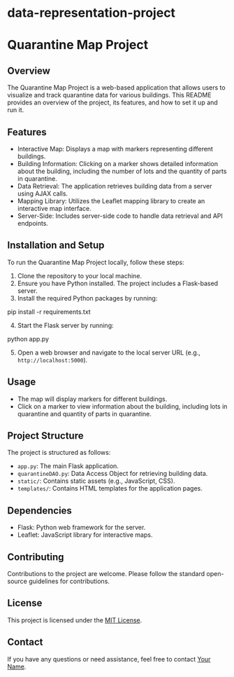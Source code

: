 # data-representation-project
# Quarantine Map Project

## Overview
The Quarantine Map Project is a web-based application that allows users to visualize and track quarantine data for various buildings. This README provides an overview of the project, its features, and how to set it up and run it.

## Features
- Interactive Map: Displays a map with markers representing different buildings.
- Building Information: Clicking on a marker shows detailed information about the building, including the number of lots and the quantity of parts in quarantine.
- Data Retrieval: The application retrieves building data from a server using AJAX calls.
- Mapping Library: Utilizes the Leaflet mapping library to create an interactive map interface.
- Server-Side: Includes server-side code to handle data retrieval and API endpoints.

## Installation and Setup
To run the Quarantine Map Project locally, follow these steps:

1. Clone the repository to your local machine.
2. Ensure you have Python installed. The project includes a Flask-based server.
3. Install the required Python packages by running:

pip install -r requirements.txt

4. Start the Flask server by running:

python app.py

5. Open a web browser and navigate to the local server URL (e.g., `http://localhost:5000`).

## Usage
- The map will display markers for different buildings.
- Click on a marker to view information about the building, including lots in quarantine and quantity of parts in quarantine.

## Project Structure
The project is structured as follows:
- `app.py`: The main Flask application.
- `quarantineDAO.py`: Data Access Object for retrieving building data.
- `static/`: Contains static assets (e.g., JavaScript, CSS).
- `templates/`: Contains HTML templates for the application pages.

## Dependencies
- Flask: Python web framework for the server.
- Leaflet: JavaScript library for interactive maps.

## Contributing
Contributions to the project are welcome. Please follow the standard open-source guidelines for contributions.

## License
This project is licensed under the [MIT License](LICENSE).

## Contact
If you have any questions or need assistance, feel free to contact [Your Name](mailto:your.email@example.com).

